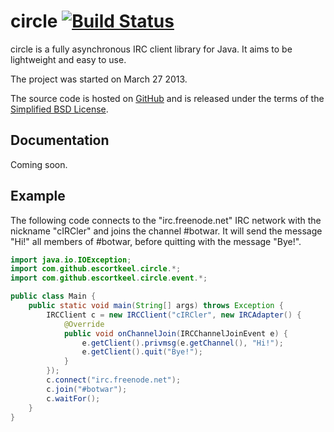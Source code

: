 # circle [![Build Status](https://travis-ci.org/khoek/circle.png?branch=master)](https://travis-ci.org/khoek/circle)
circle is a fully asynchronous IRC client library for Java. It aims to be lightweight and easy to use.

The project was started on March 27 2013.

The source code is hosted on [GitHub](https://github.com/khoek/circle) and is released under the terms of the [Simplified BSD License](https://raw.github.com/khoek/circle/master/LICENSE).

## Documentation
Coming soon.

## Example
The following code connects to the "irc.freenode.net" IRC network with the nickname "cIRCler" and joins the channel #botwar. It will send the message "Hi!" all members of #botwar, before quitting with the message "Bye!".
```java
import java.io.IOException;
import com.github.escortkeel.circle.*;
import com.github.escortkeel.circle.event.*;

public class Main {
    public static void main(String[] args) throws Exception {
        IRCClient c = new IRCClient("cIRCler", new IRCAdapter() {
            @Override
            public void onChannelJoin(IRCChannelJoinEvent e) {
                e.getClient().privmsg(e.getChannel(), "Hi!");
                e.getClient().quit("Bye!");
            }
        });
        c.connect("irc.freenode.net");
        c.join("#botwar");
        c.waitFor();
    }
}
```
